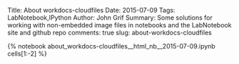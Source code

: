 Title: About workdocs-cloudfiles
Date: 2015-07-09
Tags: LabNotebook,IPython
Author: John Grif
Summary: Some solutions for working with non-embedded image files in notebooks and the LabNotebook site and github repo 
comments: true
slug: about-workdocs-cloudfiles

{% notebook about_workdocs-cloudfiles__html_nb__2015-07-09.ipynb cells[1:-2] %}
